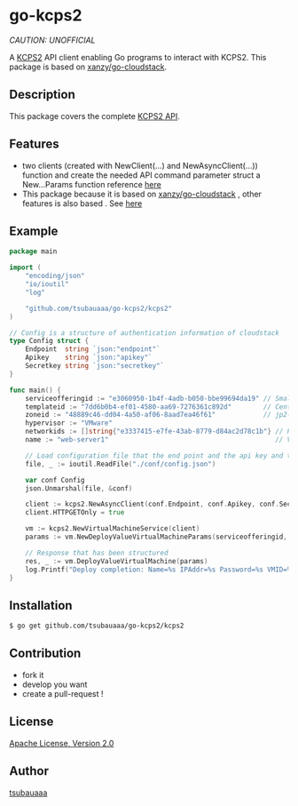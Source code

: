 go-kcps2
=============
*CAUTION: UNOFFICIAL*  

A [KCPS2](http://www.kddi.com/business/cloud/iaas-paas-daas/cloud-platform/) API client enabling Go programs to interact with KCPS2.
This package is based on [xanzy/go-cloudstack](https://github.com/xanzy/go-cloudstack).

## Description
This package covers the complete [KCPS2 API](https://manual.cloud-platform.kddi.ne.jp/developer/api/cloud-stack-api/list/).

## Features
* two clients (created with NewClient(...) and  NewAsyncClient(...)) function and create the needed API command parameter struct a New...Params function reference [here](https://github.com/xanzy/go-cloudstack#features)
* This package because it is based on [xanzy/go-cloudstack](https://github.com/xanzy/go-cloudstack) , other features is also based . See [here](https://github.com/xanzy/go-cloudstack#features)

## Example
```go
package main

import (
	"encoding/json"
	"io/ioutil"
	"log"

	"github.com/tsubauaaa/go-kcps2/kcps2"
)

// Config is a structure of authentication information of cloudstack
type Config struct {
	Endpoint  string `json:"endpoint"`
	Apikey    string `json:"apikey"`
	Secretkey string `json:"secretkey"`
}

func main() {
	serviceofferingid := "e3060950-1b4f-4adb-b050-bbe99694da19" // Small1(1vCPU,Mem2GB) EAST-Site Value
	templateid := "7dd6b0b4-ef01-4580-aa69-7276361c892d"        // CentOS6.5(64bit)100GB
	zoneid := "48889c46-dd04-4a50-af06-8aad7ea46f61"            // jp2-east01
	hypervisor := "VMware"
	networkids := []string{"e3337415-e7fe-43ab-8779-d84ac2d78c1b"} // PublicFrontSegment
	name := "web-server1"                                          // VirtualMachine's Name

	// Load configuration file that the end point and the api key and the secret key was written
	file, _ := ioutil.ReadFile("./conf/config.json")

	var conf Config
	json.Unmarshal(file, &conf)

	client := kcps2.NewAsyncClient(conf.Endpoint, conf.Apikey, conf.Secretkey, true)
	client.HTTPGETOnly = true

	vm := kcps2.NewVirtualMachineService(client)
	params := vm.NewDeployValueVirtualMachineParams(serviceofferingid, templateid, zoneid, hypervisor, networkids, name)

	// Response that has been structured
	res, _ := vm.DeployValueVirtualMachine(params)
	log.Printf("Deploy completion: Name=%s IPAddr=%s Password=%s VMID=%s", res.Name, res.Nic[0].Ipaddress, res.Password, res.ID)
}
```

## Installation
```bash
$ go get github.com/tsubauaaa/go-kcps2/kcps2
```

## Contribution
* fork it
* develop you want
* create a pull-request !

## License
[Apache License, Version 2.0](http://www.apache.org/licenses/LICENSE-2.0)

## Author
[tsubauaaa](https://github.com/tsubauaaa)
